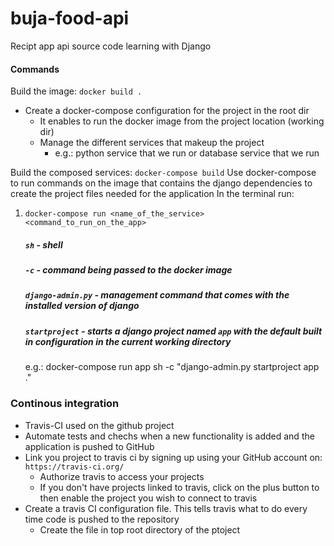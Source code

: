 # buja-food-api
Recipt app api source code learning with Django 

#### Commands
Build the image: `docker build .`

- Create a docker-compose configuration for the project in the root dir 
    - It enables to run the docker image from the project location (working dir)
    - Manage the different services that makeup the project 
        - e.g.: python service that we run or 
                database service that we run 

Build the composed services: `docker-compose build`
Use docker-compose to run commands on the image that contains the django dependencies to create the project files needed for the application 
In the terminal run: 
1. `docker-compose run <name_of_the_service> <command_to_run_on_the_app>`
    ##### `sh` - shell 
    ##### `-c` - command being passed to the docker image 
    ##### `django-admin.py` - management command that comes with the installed version of django 
    ##### `startproject` - starts a django project named `app` with the default built in configuration in the current working directory
    e.g.: docker-compose run app sh -c "django-admin.py startproject app ."

### Continous integration 
- Travis-CI used on the github project 
- Automate tests and chechs when a new functionality is added and the application is pushed to GitHub
- Link you project to travis ci by signing up using your GitHub account on: `https://travis-ci.org/`
    - Authorize travis to access your projects 
    - If you don't have projects linked to travis, click on the plus button to then enable the project you wish to connect to travis 
- Create a travis CI configuration file. This tells travis what to do every time code is pushed to the repository 
    - Create the file in top root directory of the ptoject 
